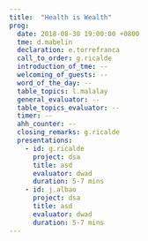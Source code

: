 ```yaml
---
title:  "Health is Wealth"
prog:
  date: 2018-08-30 19:00:00 +0800
  tme: d.mabelin
  declaration: e.torrefranca
  call_to_order: g.ricalde
  introduction_of_tme: --
  welcoming_of_guests: --
  word_of_the_day: --
  table_topics: l.malalay
  general_evaluator: --
  table_topics_evaluator: --
  timer: --
  ahh_counter: --
  closing_remarks: g.ricalde
  presentations:
    - id: g.ricalde
      project: dsa
      title: asd
      evaluator: dwad
      duration: 5-7 mins
    - id: j.albao
      project: dsa
      title: asd
      evaluator: dwad
      duration: 5-7 mins
---
```

